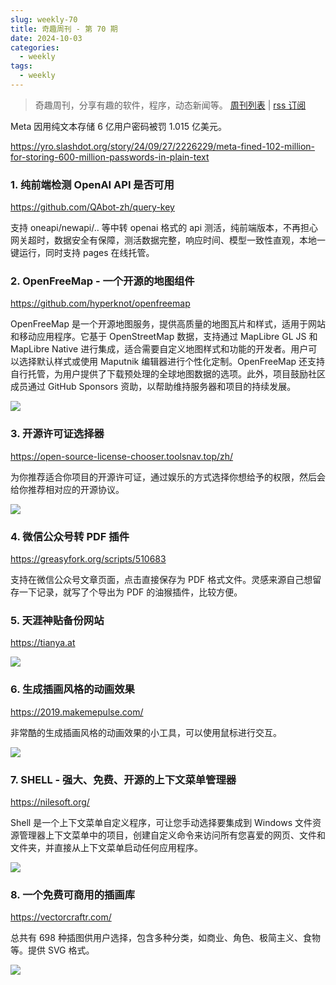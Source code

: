 ```yaml
---
slug: weekly-70
title: 奇趣周刊 - 第 70 期
date: 2024-10-03
categories:
  - weekly
tags:
  - weekly
---
```


> 奇趣周刊，分享有趣的软件，程序，动态新闻等。 [周刊列表](/categories/weekly/) | [rss 订阅](/categories/weekly/index.xml)

Meta 因用纯文本存储 6 亿用户密码被罚 1.015 亿美元。

https://yro.slashdot.org/story/24/09/27/2226229/meta-fined-102-million-for-storing-600-million-passwords-in-plain-text

### 1. 纯前端检测 OpenAI API 是否可用

https://github.com/QAbot-zh/query-key

支持 oneapi/newapi/.. 等中转 openai 格式的 api 测活，纯前端版本，不再担心网关超时，数据安全有保障，测活数据完整，响应时间、模型一致性直观，本地一键运行，同时支持 pages 在线托管。

### 2. OpenFreeMap - 一个开源的地图组件

https://github.com/hyperknot/openfreemap

OpenFreeMap 是一个开源地图服务，提供高质量的地图瓦片和样式，适用于网站和移动应用程序。它基于 OpenStreetMap 数据，支持通过 MapLibre GL JS 和 MapLibre Native 进行集成，适合需要自定义地图样式和功能的开发者。用户可以选择默认样式或使用 Maputnik 编辑器进行个性化定制。OpenFreeMap 还支持自行托管，为用户提供了下载预处理的全球地图数据的选项。此外，项目鼓励社区成员通过 GitHub Sponsors 资助，以帮助维持服务器和项目的持续发展。

![](https://imgurl.zishu.me/2024/09/1727402772894.webp)

### 3. 开源许可证选择器

https://open-source-license-chooser.toolsnav.top/zh/

为你推荐适合你项目的开源许可证，通过娱乐的方式选择你想给予的权限，然后会给你推荐相对应的开源协议。

![](https://imgurl.zishu.me/2024/09/1727406706471.webp)

### 4. 微信公众号转 PDF 插件

https://greasyfork.org/scripts/510683

支持在微信公众号文章页面，点击直接保存为 PDF 格式文件。灵感来源自己想留存一下记录，就写了个导出为 PDF 的油猴插件，比较方便。

### 5. 天涯神贴备份网站

https://tianya.at

![](https://imgurl.zishu.me/2024/09/1727587404152.webp)

### 6. 生成插画风格的动画效果

https://2019.makemepulse.com/

非常酷的生成插画风格的动画效果的小工具，可以使用鼠标进行交互。

![](https://imgurl.zishu.me/2024/09/1727588963030.webp)

### 7. SHELL - 强大、免费、开源的上下文菜单管理器

https://nilesoft.org/

Shell 是一个上下文菜单自定义程序，可让您手动选择要集成到 Windows 文件资源管理器上下文菜单中的项目，创建自定义命令来访问所有您喜爱的网页、文件和文件夹，并直接从上下文菜单启动任何应用程序。

![](https://imgurl.zishu.me/2024/09/1727658244176.webp)

### 8. 一个免费可商用的插画库

https://vectorcraftr.com/

总共有 698 种插图供用户选择，包含多种分类，如商业、角色、极简主义、食物等。提供 SVG 格式。

![](https://imgurl.zishu.me/2024/09/1727658813564.webp)
